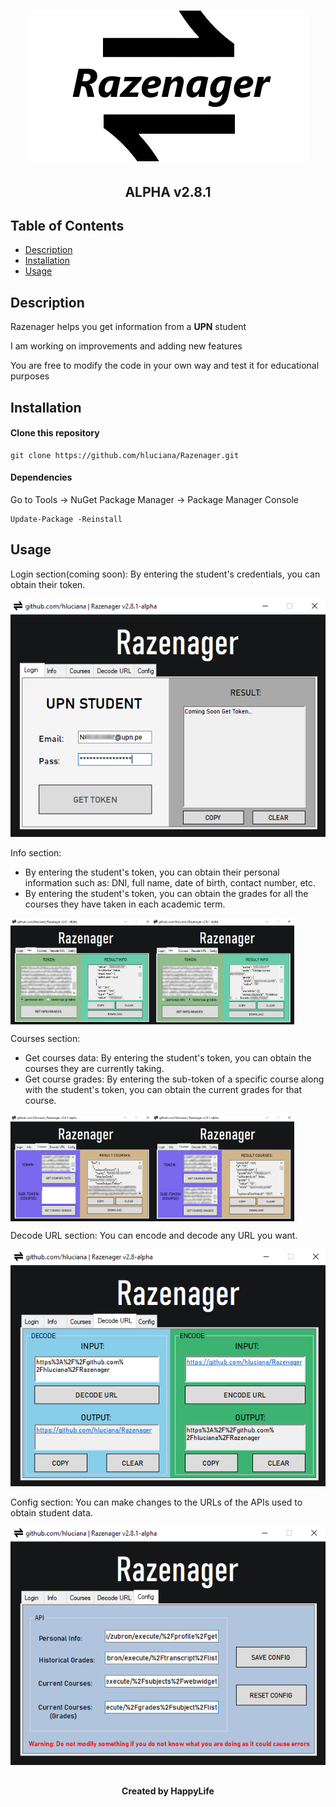 <h1 align="center"><img src="/images/razenager.png" alt="razenager"></h1>
<h2 align="center">ALPHA v2.8.1</h2>

## Table of Contents

- [Description](#description)
- [Installation](#installation)
- [Usage](#usage)

## Description

<p>Razenager helps you get information from a <b>UPN</b> student</p>
<p>I am working on improvements and adding new features</p>
<p>You are free to modify the code in your own way and test it for educational purposes</p>

## Installation

#### Clone this repository

```
git clone https://github.com/hluciana/Razenager.git

```
#### Dependencies

<p>Go to Tools -> NuGet Package Manager -> Package Manager Console</p>

```
Update-Package -Reinstall

```
## Usage

<p>Login section(coming soon): By entering the student's credentials, you can obtain their token.</p>
<p><img src="/images/login.png" alt="login"></p>
<p>Info section:</p>

- By entering the student's token, you can obtain their personal information such as: DNI, full name, date of birth, contact number, etc.
- By entering the student's token, you can obtain the grades for all the courses they have taken in each academic term.
<div style="display:flex;">
  <img src="/images/infov1.png" alt="infov1" style="width:45%;">
  <img src="/images/infov2.png" alt="infov2" style="width:45%;">
</div>
<p>Courses section:</p>

- Get courses data: By entering the student's token, you can obtain the courses they are currently taking.
- Get course grades: By entering the sub-token of a specific course along with the student's token, you can obtain the current grades for that course.
<div style="display:flex;">
  <img src="/images/coursesv1.png" alt="coursesv1" style="width:45%;">
  <img src="/images/coursesv2.png" alt="coursesv2" style="width:45%;">
</div>
<p>Decode URL section: You can encode and decode any URL you want.</p>
<p><img src="/images/decode.png" alt="decode"></p>
<p>Config section: You can make changes to the URLs of the APIs used to obtain student data.</p>
<p><img src="/images/config.png" alt="config"></p>

##
<h4 align="center">Created by HappyLife</h1>
